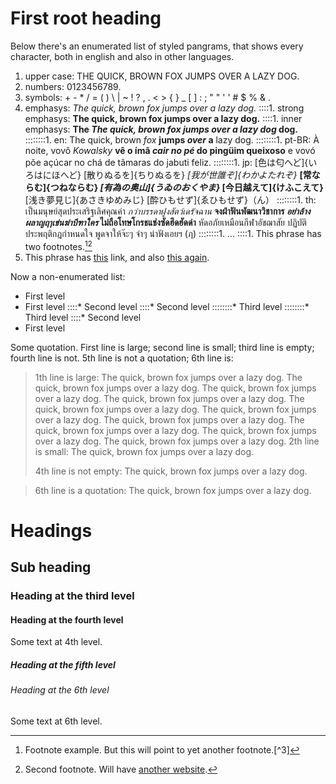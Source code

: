 # First root heading

Below there's an enumerated list of styled pangrams, that shows every character, both in english and also in other languages.

1. upper case: THE QUICK, BROWN FOX JUMPS OVER A LAZY DOG. 
1. numbers: 0123456789. 
1. symbols: + - * / = ( ) \ | ~ ! ? , . < > { } _ [ ] : ; " " ' ' # $ % & .
1. emphasys: *The quick, brown fox jumps over a lazy dog.*
::::1. strong emphasys: **The quick, brown fox jumps over a lazy dog.**
::::1. inner emphasys: **The *The quick, brown fox jumps over a lazy dog* dog.**
::::::::1. en: The quick, brown *fox* **jumps *over* a** lazy dog.
::::::::1. pt-BR: À noite, vovô *Kowalsky* **vê o ímã *cair no pé* do pingüim queixoso** e vovó põe açúcar no chá de tâmaras do jabuti feliz.
::::::::1. jp: [色は匂へど]{いろはにほへど} [散りぬるを]{ちりぬるを} *[我が世誰ぞ]{わかよたれぞ}* **[常ならむ]{つねならむ} *[有為の奥山]{うゐのおくやま}* [今日越えて]{けふこえて}** [浅き夢見じ]{あさきゆめみじ} [酔ひもせず]{ゑひもせず}（ん）
::::::::1. th: เป็นมนุษย์สุดประเสริฐเลิศคุณค่า *กว่าบรรดาฝูงสัตว์เดรัจฉาน* **จงฝ่าฟันพัฒนาวิชาการ *อย่าล้างผลาญฤๅเข่นฆ่าบีฑาใคร* ไม่ถือโทษโกรธแช่งซัดฮึดฮัดด่า** หัดอภัยเหมือนกีฬาอัชฌาสัย ปฏิบัติประพฤติกฎกำหนดใจ พูดจาให้จ๊ะๆ จ๋าๆ น่าฟังเอยฯ (ฦ)
::::::::1. ...
::::1. This phrase has two footnotes.[^1][^2]
1. This phrase has [this](https://example-this.com) link, and also [this again](https://example-this-again.com).

[^1]: Footnote example. But this will point to yet another footnote.[^3]

[^2]: Second footnote. Will have [another website](https://example-another-website.com).

Now a non-enumerated list:

* First level
* First level
::::* Second level
::::* Second level
::::::::* Third level
::::::::* Third level
::::* Second level
* First level

Some quotation. First line is large; second line is small; third line is empty; fourth line is not. 5th line is not a quotation; 6th line is:

> 1th line is large: The quick, brown fox jumps over a lazy dog. The quick, brown fox jumps over a lazy dog. The quick, brown fox jumps over a lazy dog. The quick, brown fox jumps over a lazy dog. The quick, brown fox jumps over a lazy dog. The quick, brown fox jumps over a lazy dog. The quick, brown fox jumps over a lazy dog. The quick, brown fox jumps over a lazy dog. The quick, brown fox jumps over a lazy dog. The quick, brown fox jumps over a lazy dog.
> 2th line is small: The quick, brown fox jumps over a lazy dog.
>
> 4th line is not empty: The quick, brown fox jumps over a lazy dog.

> 6th line is a quotation: The quick, brown fox jumps over a lazy dog.

# Headings

## Sub heading

### Heading at the third level

#### Heading at the fourth level

Some text at 4th level.

##### Heading at the fifth level

###### Heading at the 6th level

Some text at 6th level.

